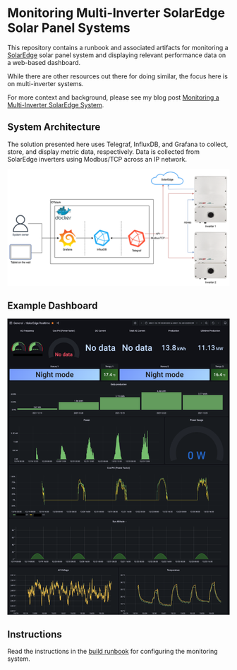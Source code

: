 # Monitoring Multi-Inverter SolarEdge Solar Panel Systems

This repository contains a runbook and associated artifacts for monitoring a
[SolarEdge](https://www.solaredge.com/) solar panel system and displaying
relevant performance data on a web-based dashboard.

While there are other resources out there for doing similar, the focus here is
on multi-inverter systems.

For more context and background, please see my blog post
[Monitoring a Multi-Inverter SolarEdge System](https://www.packetmischief.ca/2022/01/09/monitoring-a-multi-inverter-solaredge-system/).

## System Architecture

The solution presented here uses Telegraf, InfluxDB, and Grafana to collect,
store, and display metric data, respectively. Data is collected from SolarEdge
inverters using Modbus/TCP across an IP network.

![architecture](images/architecture.png)

## Example Dashboard

![dashboard](images/dashboard.png)

## Instructions

Read the instructions in the [build runbook](BUILD_RUNBOOK.md) for configuring
the monitoring system.

